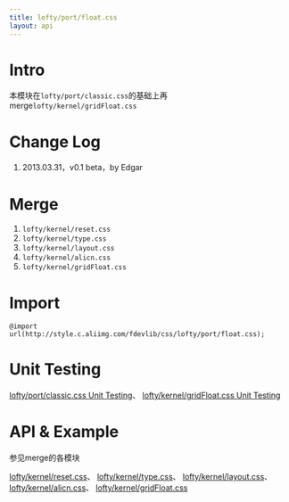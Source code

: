 ```yaml
---
title: lofty/port/float.css
layout: api
---
```


# Intro

本模块在`lofty/port/classic.css`的基础上再merge`lofty/kernel/gridFloat.css`

# Change Log

1. 2013.03.31，v0.1 beta，by Edgar

# Merge

1. `lofty/kernel/reset.css`
1. `lofty/kernel/type.css`
1. `lofty/kernel/layout.css`
1. `lofty/kernel/alicn.css`
1. `lofty/kernel/gridFloat.css`

# Import

    @import url(http://style.c.aliimg.com/fdevlib/css/lofty/port/float.css);

# Unit Testing

[lofty/port/classic.css Unit Testing](/tests/specs/port/classic/render.html)、
[lofty/kernel/gridFloat.css Unit Testing](/tests/specs/kernel/grid-float/render.html)

# API & Example

参见merge的各模块

[lofty/kernel/reset.css](/api/kernel/reset.css.html)、
[lofty/kernel/type.css](/api/kernel/type.css.html)、
[lofty/kernel/layout.css](/api/kernel/layout.css.html)、
[lofty/kernel/alicn.css](/api/kernel/alicn.css.html)、
[lofty/kernel/gridFloat.css](/api/kernel/grid-float.css.html)
